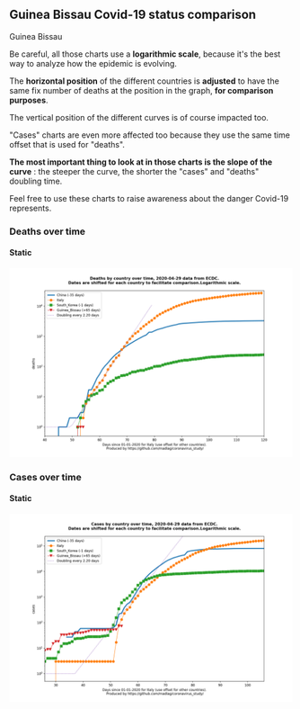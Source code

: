 ## Guinea Bissau Covid-19 status comparison 

Guinea Bissau



Be careful, all those charts use a **logarithmic scale**, because it's the best way to analyze how the epidemic is evolving.
 
The **horizontal position** of the different countries is **adjusted** to have the same fix number of deaths at the position in the graph, **for comparison purposes**.

The vertical position of the different curves is of course impacted too.

"Cases" charts are even more affected too because they use the same time offset that is used for "deaths".

**The most important thing to look at in those charts is the slope of the curve** : the steeper the curve, the shorter the "cases" and "deaths" doubling time.

Feel free to use these charts to raise awareness about the danger Covid-19 represents. 


 
### Deaths over time
 
#### Static
![Guinea Bissau covid-19 deaths static chart](https://raw.githubusercontent.com/madlag/coronavirus_study/master/notebooks/graphs/2020-04-29/countries/Guinea_Bissau/2020-04-29_Guinea_Bissau_deaths.png "Guinea Bissau covid-19 deaths static chart")   

 
### Cases over time
 
#### Static
![Guinea Bissau covid-19 cases static chart](https://raw.githubusercontent.com/madlag/coronavirus_study/master/notebooks/graphs/2020-04-29/countries/Guinea_Bissau/2020-04-29_Guinea_Bissau_cases.png "Guinea Bissau covid-19 cases static chart")   

